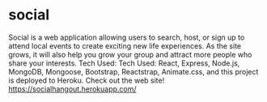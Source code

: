 # social
Social is a web application allowing users to search, host, or sign up to attend local events to create exciting new life experiences. As the site grows, it will also help you grow your group and attract more people who share your interests.
Tech Used: Tech Used: React, Express, Node.js, MongoDB, Mongoose, Bootstrap, Reactstrap, Animate.css, and this project is deployed to Heroku.
Check out the web site! https://socialhangout.herokuapp.com/
